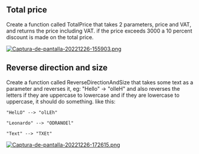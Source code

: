 ## Total price

Create a function called TotalPrice that takes 2 parameters, price and VAT, and returns the price including VAT. if the price exceeds 3000 a 10 percent discount is made on the total price.

[![Captura-de-pantalla-20221226-155903.png](https://i.postimg.cc/L6KB9dMr/Captura-de-pantalla-20221226-155903.png)](https://postimg.cc/dD6T6x3B)

## Reverse direction and size

Create a function called ReverseDirectionAndSize that takes some text as a parameter and reverses it, eg: "Hello" -> "olleH" and also reverses the letters if they are uppercase to lowercase and if they are lowercase to uppercase, it should do something. like this:

```
"HelLO" --> "olLEh"

"Leonardo" --> "ODRANOEl"

"Text" --> "TXEt"
```

[![Captura-de-pantalla-20221226-172615.png](https://i.postimg.cc/xCX36Hwm/Captura-de-pantalla-20221226-172615.png)](https://postimg.cc/TLXbwyY2)

